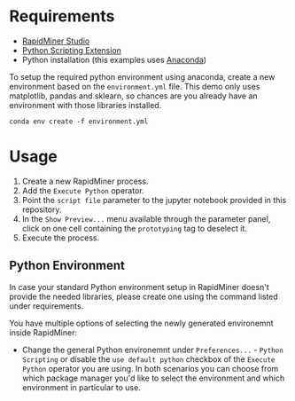 # Requirements

- [RapidMiner Studio](https://rapidminer.com/products/studio/)
- [Python Scripting Extension](https://marketplace.rapidminer.com/UpdateServer/faces/product_details.xhtml?productId=rmx_python_scripting)
- Python installation (this examples uses [Anaconda](https://www.anaconda.com/distribution/))

To setup the required python environment using anaconda, create a new environment based on the `environment.yml` file. This demo only uses matplotlib, pandas and sklearn, so chances are you already have an environment with those libraries installed.

```conda env create -f environment.yml```

# Usage

1. Create a new RapidMiner process.
2. Add the `Execute Python` operator.
3. Point the `script file` parameter to the jupyter notebook provided in this repository.
4. In the `Show Preview...` menu available through the parameter panel, click on one cell containing the `prototyping` tag to deselect it.
5. Execute the process.

## Python Environment
In case your standard Python environment setup in RapidMiner doesn't provide the needed libraries, please create one using the command listed under requirements.

You have multiple options of selecting the newly generated environemnt inside RapidMiner:

- Change the general Python environemnt under `Preferences...` - `Python Scripting` or disable the `use default python` checkbox of the `Execute Python` operator you are using. In both scenarios you can choose from which package manager you'd like to select the environment and which environment in particular to use.